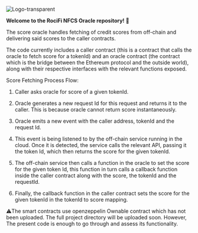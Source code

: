 ![Logo-transparent](https://user-images.githubusercontent.com/49759922/133775221-ee6601a0-071d-4f21-83b3-19f4b7c7c58e.png)

**Welcome to the RociFi NFCS Oracle repository!** :milky_way:

The score oracle handles fetching of credit scores from off-chain and delivering said scores to the caller contracts.

The code currently includes a caller contract (this is a contract that calls the oracle to fetch score for a tokenId) and an oracle contract (the contract which is the bridge between the Ethereum protocol and the outside world), along with their respective interfaces with the relevant functions exposed. 

Score Fetching Process Flow:

1. Caller asks oracle for score of a given tokenId.

2. Oracle generates a new request Id for this request and returns it to the caller. This is because oracle cannot return score instantaneously.

3. Oracle emits a new event with the caller address, tokenId and the request Id.

4. This event is being listened to by the off-chain service running in the cloud. Once it is detected, the service calls the relevant API, passing it the token Id, which then returns the score for the given tokenId.

5. The off-chain service then calls a function in the oracle to set the score for the given token Id, this function in turn calls a callback function inside the caller contract along with the score, the tokenId and the requestId.

6. Finally, the callback function in the caller contract sets the score for the given tokenId in the tokenId to score mapping.

⚠️The smart contracts use openzeppelin Ownable contract which has not been uploaded. The full project directory will be uploaded soon. However, The present code is enough to go through and assess its functionality.
